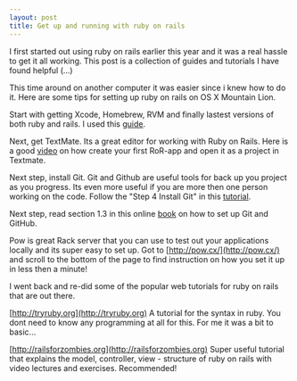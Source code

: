 ```yaml
---
layout: post
title: Get up and running with ruby on rails
---
```


I first started out using ruby on rails earlier this year and it was a real hassle to get it all working. This post is a collection of guides and tutorials I have found helpful (...)

This time around on another computer it was easier since i knew how to do it. Here are some tips for setting up ruby on rails on OS X Mountain Lion.

Start with getting Xcode, Homebrew, RVM and finally lastest versions of both ruby and rails.
I used this [guide](http://www.interworks.com/blogs/ckaukis/2013/03/05/installing-ruby-200-rvm-and-homebrew-mac-os-x-108-mountain-lion).

Next, get TextMate. Its a great editor for working with Ruby on Rails. Here is a good [video](https://www.youtube.com/watch?v=JIKqgT-pEJA) on how create your first RoR-app and open it as a project in Textmate.

Next step, install Git. Git and Github are useful tools for back up you project as you progress. Its even more useful if you are more then one person working on the code. Follow the "Step 4 Install Git" in this [tutorial](http://www.moncefbelyamani.com/how-to-install-xcode-homebrew-git-rvm-ruby-on-mac).

Next step, read section 1.3 in this online [book](http://ruby.railstutorial.org/ruby-on-rails-tutorial-book#sec-version_control) on how to set up Git and GitHub.

Pow is great Rack server that you can use to test out your applications locally and its super easy to set up. Got to [http://pow.cx/](http://pow.cx/) and scroll to the bottom of the page to find instruction on how you set it up in less then a minute!

I went back and re-did some of the popular web tutorials for ruby on rails that are out there.

[http://tryruby.org](http://tryruby.org)
A tutorial for the syntax in ruby. You dont need to know any programming at all for this. For me it was a bit to basic...

[http://railsforzombies.org](http://railsforzombies.org)
Super useful tutorial that explains the model, controller, view - structure of ruby on rails with video lectures and exercises. Recommended!
